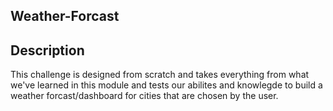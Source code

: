 ## Weather-Forcast

## Description 
This challenge is designed from scratch and takes everything from what we've learned in this module 
and tests our abilites and knowlegde to build a weather forcast/dashboard for cities that are chosen by the user.